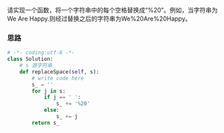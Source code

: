 请实现一个函数，将一个字符串中的每个空格替换成“%20”。例如，当字符串为We Are Happy.则经过替换之后的字符串为We%20Are%20Happy。

### 思路



```python
# -*- coding:utf-8 -*-
class Solution:
    # s 源字符串
    def replaceSpace(self, s):
        # write code here
        s_ = ''
        for j in s:
            if j == ' ':
                s_ += '%20'
            else:
                s_ += j
        return s_
```

